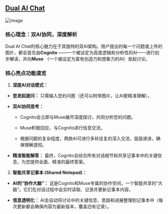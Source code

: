 [Dual AI Chat](https://aistudio.google.com/app/prompts?state=%7B%22ids%22:%5B%221wS-wmXT_J4S-sfYxY1wItwh4UuV4STEk%22%5D,%22action%22:%22open%22,%22userId%22:%22102038139080022776927%22,%22resourceKeys%22:%7B%7D%7D)
---
![image](https://github.com/user-attachments/assets/41119622-dbdc-4446-b93f-8dbc522c9807)


### 核心理念：双AI协同，深度解析

Dual AI Chat的核心魅力在于其独特的双AI架构。用户提出的每一个问题或上传的图片，都会首先由**Cognito** ——一个被设定为高度逻辑和分析性的AI——进行初步解读，并向**Muse** （一个被设定为富有创造力和想象力的AI）发起讨论。


### 核心亮点功能速览

1. **深度AI对话模式：**

  * **您发起提问：** 只需输入您的问题（还可以附带图片，让AI更精准理解）。

  * **双AI协同思考：**

    * Cognito会立即与Muse展开深度探讨，共同分析您的问题。

    * Muse积极回应，与Cognito进行信息交流。

    * 根据问题的复杂程度，两款AI可进行多轮往复的深入交流，层层递进，确保理解透彻。
  * **精准智能解答：** 最终，Cognito会综合所有对话细节和共享记事本中的关键信息，为您提供全面、精准的最终答案。
2. **智能共享记事本 (Shared Notepad)：**

  * **AI的“协作大脑”：** 这是Cognito和Muse专属的协作空间，一个智能共享的“大脑”。它们在对话过程中会实时读取、记录并更新记事本内容。

  * **信息透明化：** AI会自动将讨论中的关键信息、思路和进展整理到记事本中（每次更新都会确保内容为最新版本，覆盖旧有记录）。

